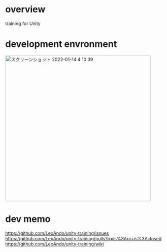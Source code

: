 # overview

training for Unity

# development envronment

<img width="458" alt="スクリーンショット 2022-01-14 4 10 39" src="https://user-images.githubusercontent.com/16476224/149394024-1398f950-6d3f-4953-8c82-89a2d048ab62.png">

# dev memo

https://github.com/LeoAndo/unity-training/issues<br>
https://github.com/LeoAndo/unity-training/pulls?q=is%3Apr+is%3Aclosed<br>
https://github.com/LeoAndo/unity-training/wiki<br>
